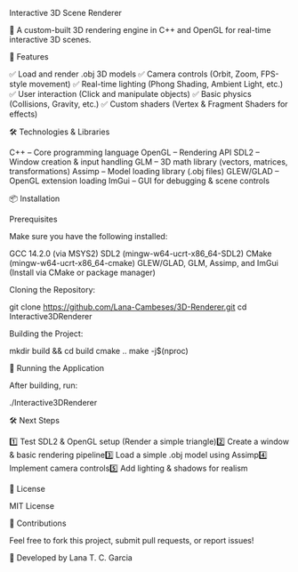 Interactive 3D Scene Renderer

🚀 A custom-built 3D rendering engine in C++ and OpenGL for real-time interactive 3D scenes.

🌟 Features

✅ Load and render .obj 3D models
✅ Camera controls (Orbit, Zoom, FPS-style movement)
✅ Real-time lighting (Phong Shading, Ambient Light, etc.)
✅ User interaction (Click and manipulate objects)
✅ Basic physics (Collisions, Gravity, etc.)
✅ Custom shaders (Vertex & Fragment Shaders for effects)

🛠️ Technologies & Libraries

C++ – Core programming language
OpenGL – Rendering API
SDL2 – Window creation & input handling
GLM – 3D math library (vectors, matrices, transformations)
Assimp – Model loading library (.obj files)
GLEW/GLAD – OpenGL extension loading
ImGui – GUI for debugging & scene controls

📦 Installation

Prerequisites

Make sure you have the following installed:

GCC 14.2.0 (via MSYS2)
SDL2 (mingw-w64-ucrt-x86_64-SDL2)
CMake (mingw-w64-ucrt-x86_64-cmake)
GLEW/GLAD, GLM, Assimp, and ImGui (Install via CMake or package manager)

Cloning the Repository:

git clone https://github.com/Lana-Cambeses/3D-Renderer.git
cd Interactive3DRenderer

Building the Project:

mkdir build && cd build
cmake ..
make -j$(nproc)

🚀 Running the Application

After building, run:

./Interactive3DRenderer

🛠️ Next Steps

1️⃣ Test SDL2 & OpenGL setup (Render a simple triangle)2️⃣ Create a window & basic rendering pipeline3️⃣ Load a simple .obj model using Assimp4️⃣ Implement camera controls5️⃣ Add lighting & shadows for realism

📜 License

MIT License

🤝 Contributions

Feel free to fork this project, submit pull requests, or report issues!

🎨 Developed by Lana T. C. Garcia